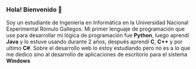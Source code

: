 ### Hola! Bienvenido 👋
Soy un estudiante de Ingeniería en Informática en la Universidad Nacional Experimental Rómulo Gallegos. Mi primer lenguaje de programación que use para desarrollar mi lógica de programación fue **Python**, luego aprendí **Java** y lo estuve usando durante 2 años, después aprendí **C**, **C++** y por ultimo **C#**. Sobre el desarrollo web lo estoy estudiando pero no es a lo que me dedico sino al desarrollo de aplicaciones de escritorio para el sistema **Windows**

<!--
**Zukaritasu/zukaritasu** is a ✨ _special_ ✨ repository because its `README.md` (this file) appears on your GitHub profile.

Here are some ideas to get you started:

- 🔭 I’m currently working on ...
- 🌱 I’m currently learning ...
- 👯 I’m looking to collaborate on ...
- 🤔 I’m looking for help with ...
- 💬 Ask me about ...
- 📫 How to reach me: ...
- 😄 Pronouns: ...
- ⚡ Fun fact: ...
-->

